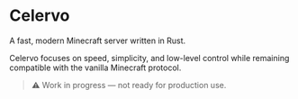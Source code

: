 # Celervo

A fast, modern Minecraft server written in Rust.

Celervo focuses on speed, simplicity, and low-level control while remaining compatible with the vanilla Minecraft protocol.

> ⚠️ Work in progress — not ready for production use.
